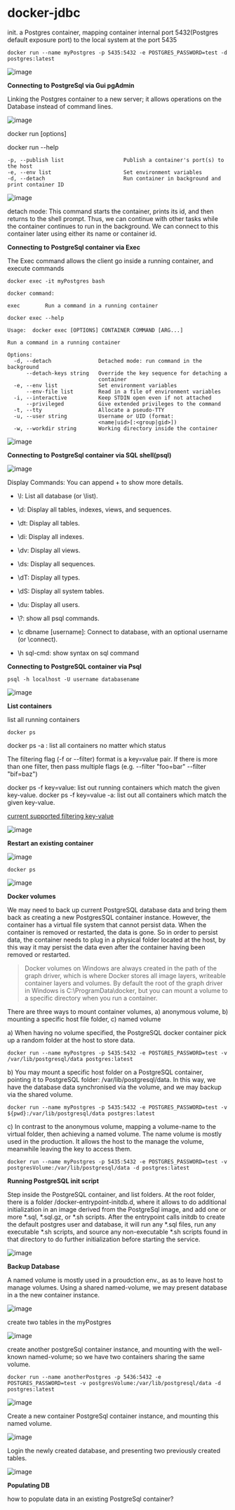 # docker-jdbc

init. a Postgres container, mapping container internal port 5432(Postgres default exposure port) to the local system at the port 5435

````
docker run --name myPostgres -p 5435:5432 -e POSTGRES_PASSWORD=test -d postgres:latest
````

![image](https://user-images.githubusercontent.com/17804600/119436141-efceb480-bd1b-11eb-9158-ac7b703e02b0.png)


**Connecting to PostgreSql via Gui pgAdmin** 

Linking the Postgres container to a new server; it allows operations on the Database instead of command lines. 

![image](https://user-images.githubusercontent.com/17804600/119435564-a7fb5d80-bd1a-11eb-924d-bb90ae279ec2.png)

docker run [options]

docker run --help

````
-p, --publish list                   Publish a container's port(s) to  the host
-e, --env list                       Set environment variables
-d, --detach                         Run container in background and print container ID
````

![image](https://user-images.githubusercontent.com/17804600/119532437-2a206c00-bd85-11eb-8a96-e25d81c23902.png)


detach mode: This command starts the container, prints its id, and then returns to the shell prompt. Thus, we can continue with other tasks while the container continues to run in the background. We can connect to this container later using either its name or container id.

**Connecting to PostgreSql container via Exec**

The Exec command allows the client go inside a running container, and execute commands

````
docker exec -it myPostgres bash

docker command: 

exec        Run a command in a running container

docker exec --help

Usage:  docker exec [OPTIONS] CONTAINER COMMAND [ARG...]

Run a command in a running container

Options:
  -d, --detach               Detached mode: run command in the background
      --detach-keys string   Override the key sequence for detaching a
                             container
  -e, --env list             Set environment variables
      --env-file list        Read in a file of environment variables
  -i, --interactive          Keep STDIN open even if not attached
      --privileged           Give extended privileges to the command
  -t, --tty                  Allocate a pseudo-TTY
  -u, --user string          Username or UID (format:
                             <name|uid>[:<group|gid>])
  -w, --workdir string       Working directory inside the container

````

![image](https://user-images.githubusercontent.com/17804600/119606115-3d1d5580-bdf2-11eb-95d3-ad2960724899.png)


**Connecting to PostgreSql container via SQL shell(psql)** 

![image](https://user-images.githubusercontent.com/17804600/119606214-71911180-bdf2-11eb-87a6-08342c16b089.png)

Display Commands: You can append + to show more details.

* \\l: List all database (or \list).
* \\d: Display all tables, indexes, views, and sequences.
* \\dt: Display all tables.
* \\di: Display all indexes.
* \\dv: Display all views.
* \\ds: Display all sequences.
* \\dT: Display all types.
* \\dS: Display all system tables.
* \\du: Display all users.

* \\?: show all psql commands.
* \\c dbname [username]: Connect to database, with an optional username (or \connect).
* \\h sql-cmd: show syntax on sql command

**Connecting to PostgreSQL container via Psql**

````
psql -h localhost -U username databasename
````

![image](https://user-images.githubusercontent.com/17804600/120614338-6889eb00-c457-11eb-8cc1-c067ef5fd91b.png)


**List containers**

list all running containers

````
docker ps  
````
docker ps -a : list all containers no matter which status

The filtering flag (-f or --filter) format is a key=value pair. If there is more than one filter, then pass multiple flags (e.g. --filter "foo=bar" --filter "bif=baz")

docker ps -f key=value: list out running containers which match the given key-value.
docker ps -f key=value -a: list out all containers which match the given key-value.

[current supported filtering key-value](https://docs.docker.com/engine/reference/commandline/ps/)

![image](https://user-images.githubusercontent.com/17804600/120453941-bf2df100-c393-11eb-8b57-38f88acb9bdd.png)

**Restart an existing container**

![image](https://user-images.githubusercontent.com/17804600/120457779-049fed80-c397-11eb-85f4-0b3c20cbbe76.png)

````
docker ps
````

![image](https://user-images.githubusercontent.com/17804600/120463011-c1944900-c39b-11eb-9364-2a23f0dd6c9b.png)

**Docker volumes**

We may need to back up current PostgreSQL database data and bring them back as creating a new PostgresSQL container instance.
However, the container has a virtual file system that cannot persist data. When the container is removed or restarted, 
the data is gone. So in order to persist data, the container needs to plug in a physical folder located at the host, 
by this way it may persist the data even after the container having been removed or restarted.

> Docker volumes on Windows are always created in the path of the graph driver, which is where Docker stores all image 
> layers, writeable container layers and volumes. By default 
> the root of the graph driver in Windows is C:\ProgramData\docker, but you can mount a volume to a specific directory when you run a container.
>

There are three ways to mount container volumes, a) anonymous volume, b) mounting a specific host file folder, c) named volume

a) When having no volume specified, the PostgreSQL docker container pick up a random folder at the host to store data.
   
````
docker run --name myPostgres -p 5435:5432 -e POSTGRES_PASSWORD=test -v /var/lib/postgresql/data postgres:latest
````

b) You may mount a specific host folder on a PostgreSQL container, pointing it to PostgreSQL folder: 
/var/lib/postgresql/data. In this way, we have the database data synchronised 
via the volume, and we may backup via the shared volume.

````
docker run --name myPostgres -p 5435:5432 -e POSTGRES_PASSWORD=test -v ${pwd}:/var/lib/postgresql/data postgres:latest
````

c) In contrast to the anonymous volume, mapping a volume-name to the virtual folder, then achieving a named volume. 
The name volume is mostly used in the production. It allows the host to the manage the volume, meanwhile leaving the
key to access them. 

````
docker run --name myPostgres -p 5435:5432 -e POSTGRES_PASSWORD=test -v postgresVolume:/var/lib/postgresql/data -d postgres:latest
````

**Running PostgreSQL init script**

Step inside the PostgreSQL container, and list folders. At the root folder, 
there is a folder /docker-entrypoint-initdb.d, where it allows to do additional initialization in an image derived 
from the PostgreSql image, and add one or more *.sql, *.sql.gz, or *.sh scripts. After the entrypoint calls 
initdb to create the default postgres user and database, it will run any *.sql files, run any executable *.sh scripts, 
and source any non-executable *.sh scripts found in that directory to do further initialization before starting the service.  

![image](https://user-images.githubusercontent.com/17804600/120797061-d7d90b00-c53b-11eb-84a4-fe9b4f20f47b.png)

**Backup Database**

A named volume is mostly used in a proudction env., as as to leave host to manage volumes. Using a shared named-volume, we may present database in a the new container instance. 

![image](https://user-images.githubusercontent.com/17804600/121562678-f9ddfc00-ca19-11eb-92e5-0e580c03a887.png)

create two tables in the myPostgres

![image](https://user-images.githubusercontent.com/17804600/121575672-ec2f7300-ca27-11eb-9014-a2eab0cb9a3f.png)

create another postgreSql container instance, and mounting with the well-known named-volume; so we have two containers sharing the same volume. 

````
docker run --name anotherPostgres -p 5436:5432 -e POSTGRES_PASSWORD=test -v postgresVolume:/var/lib/postgresql/data -d postgres:latest
````

![image](https://user-images.githubusercontent.com/17804600/121568869-7673d900-ca20-11eb-8683-684a5efd4d25.png)

Create a new container PostgreSql container instance, and mounting this named volume. 

![image](https://user-images.githubusercontent.com/17804600/121569787-72948680-ca21-11eb-8ece-40628a1a3d1a.png)

Login the newly created database, and presenting two previously created tables.

![image](https://user-images.githubusercontent.com/17804600/121575220-68758680-ca27-11eb-97a5-30624c33fac3.png)


**Populating DB**

how to populate data in an existing PostgreSql container?

